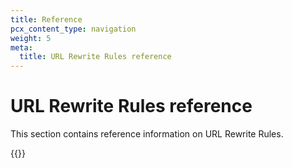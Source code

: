 ```yaml
---
title: Reference
pcx_content_type: navigation
weight: 5
meta:
  title: URL Rewrite Rules reference
---
```


# URL Rewrite Rules reference

This section contains reference information on URL Rewrite Rules.

{{<directory-listing>}}
